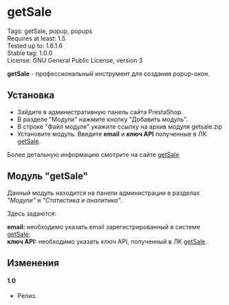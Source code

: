 # getSale

Tags: getSale, popup, popups  
Requires at least: 1.5  
Tested up to: 1.6.1.6  
Stable tag: 1.0.0  
License: GNU General Public License, version 3  

**getSale** - профессиональный инструмент для создания popup-окон.

## Установка
- Зайдите в административную панель сайта PrestaShop.
- В разделе "Модули" нажмите кнопку "Добавить модуль".
- В строке "Файл модуля" укажите ссылку на архив модуля getsale.zip
- Установите модуль. Введите **email** и **ключ API** полученные в ЛК [getSale](http://getsale.io).

Более детальную информацию смотрите на сайте [getSale](http://getsale.io)

## Модуль "getSale"

Данный модуль находится на панели администрации в разделах *"Модули"* и *"Статистика и аналитика"*.

Здесь задаются:

**email:** необходимо указать email зарегистрированный в системе [getSale](http://getsale.io);  
**ключ API:** необходимо указать ключ API, полученный в ЛК [getSale](http://getsale.io).

## Изменения
#### 1.0
* Релиз.

